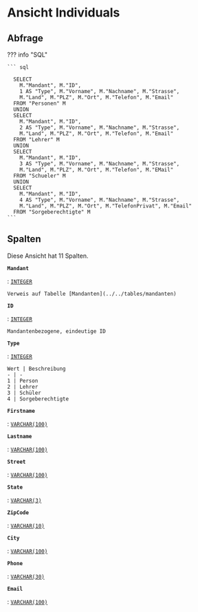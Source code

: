 # Ansicht **Individuals**

## Abfrage

??? info "SQL"

    ``` sql
    
      SELECT 
        M."Mandant", M."ID",  
        1 AS "Type", M."Vorname", M."Nachname", M."Strasse",
        M."Land", M."PLZ", M."Ort", M."Telefon", M."Email"
      FROM "Personen" M
      UNION
      SELECT 
        M."Mandant", M."ID", 
        2 AS "Type", M."Vorname", M."Nachname", M."Strasse",
        M."Land", M."PLZ", M."Ort", M."Telefon", M."Email"
      FROM "Lehrer" M
      UNION
      SELECT 
        M."Mandant", M."ID", 
        3 AS "Type", M."Vorname", M."Nachname", M."Strasse",
        M."Land", M."PLZ", M."Ort", M."Telefon", M."EMail"
      FROM "Schueler" M
      UNION
      SELECT 
        M."Mandant", M."ID",  
        4 AS "Type", M."Vorname", M."Nachname", M."Strasse",
        M."Land", M."PLZ", M."Ort", M."TelefonPrivat", M."Email"
      FROM "Sorgeberechtigte" M
    ```

## Spalten

Diese Ansicht hat 11 Spalten.

**`Mandant`**

:   [`INTEGER`](https://firebirdsql.org/file/documentation/html/en/refdocs/fblangref40/firebird-40-language-reference.html#fblangref40-datatypes-inttypes)

    Verweis auf Tabelle [Mandanten](../../tables/mandanten)

**`ID`**

:   [`INTEGER`](https://firebirdsql.org/file/documentation/html/en/refdocs/fblangref40/firebird-40-language-reference.html#fblangref40-datatypes-inttypes)

    Mandantenbezogene, eindeutige ID

**`Type`**

:   [`INTEGER`](https://firebirdsql.org/file/documentation/html/en/refdocs/fblangref40/firebird-40-language-reference.html#fblangref40-datatypes-inttypes)

    Wert | Beschreibung
    - | -
    1 | Person
    2 | Lehrer
    3 | Schüler
    4 | Sorgeberechtigte

**`Firstname`**

:   [`VARCHAR(100)`](https://firebirdsql.org/file/documentation/html/en/refdocs/fblangref40/firebird-40-language-reference.html#fblangref40-datatypes-chartypes)

**`Lastname`**

:   [`VARCHAR(100)`](https://firebirdsql.org/file/documentation/html/en/refdocs/fblangref40/firebird-40-language-reference.html#fblangref40-datatypes-chartypes)

**`Street`**

:   [`VARCHAR(100)`](https://firebirdsql.org/file/documentation/html/en/refdocs/fblangref40/firebird-40-language-reference.html#fblangref40-datatypes-chartypes)

**`State`**

:   [`VARCHAR(3)`](https://firebirdsql.org/file/documentation/html/en/refdocs/fblangref40/firebird-40-language-reference.html#fblangref40-datatypes-chartypes)

**`ZipCode`**

:   [`VARCHAR(10)`](https://firebirdsql.org/file/documentation/html/en/refdocs/fblangref40/firebird-40-language-reference.html#fblangref40-datatypes-chartypes)

**`City`**

:   [`VARCHAR(100)`](https://firebirdsql.org/file/documentation/html/en/refdocs/fblangref40/firebird-40-language-reference.html#fblangref40-datatypes-chartypes)

**`Phone`**

:   [`VARCHAR(30)`](https://firebirdsql.org/file/documentation/html/en/refdocs/fblangref40/firebird-40-language-reference.html#fblangref40-datatypes-chartypes)

**`Email`**

:   [`VARCHAR(100)`](https://firebirdsql.org/file/documentation/html/en/refdocs/fblangref40/firebird-40-language-reference.html#fblangref40-datatypes-chartypes)
